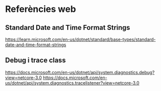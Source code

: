 # Referències web
## Standard Date and Time Format Strings

https://learn.microsoft.com/en-us/dotnet/standard/base-types/standard-date-and-time-format-strings

## Debug i trace class

https://docs.microsoft.com/en-us/dotnet/api/system.diagnostics.debug?view=netcore-3.0
https://docs.microsoft.com/en-us/dotnet/api/system.diagnostics.tracelistener?view=netcore-3.0

